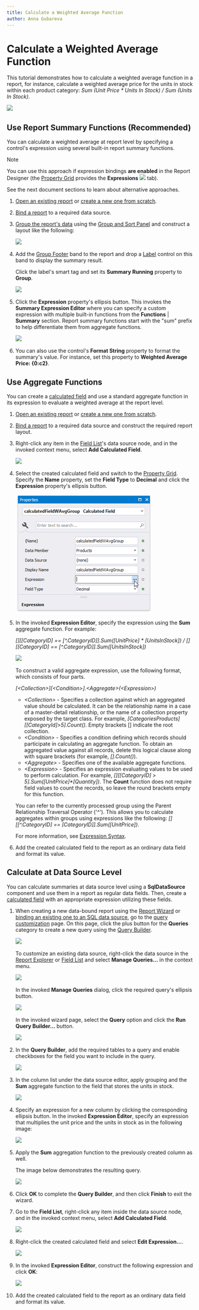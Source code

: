 ```yaml
---
title: Calculate a Weighted Average Function
author: Anna Gubareva
---
```

# Calculate a Weighted Average Function

This tutorial demonstrates how to calculate a weighted average function in a report, for instance, calculate a weighted average price for the units in stock within each product category: _Sum (Unit Price * Units In Stock) / Sum (Units In Stock)_.

![](../../../../../images/eurd-win-weighted-average-result.png)

## <a name="summaryfunctions"></a>Use Report Summary Functions (Recommended)
You can calculate a weighted average at report level by specifying a control's expression using several built-in report summary functions.

> [!NOTE]
> You can use this approach if expression bindings **are enabled** in the Report Designer (the [Property Grid](../../report-designer-tools/ui-panels/property-grid.md) provides the **Expressions** ![](../../../../../images/eurd-win-property-grid-expressions-icon.png) tab).
> 
> See the next document sections to learn about alternative approaches.

1. [Open an existing report](../../open-reports.md) or [create a new one from scratch](../../add-new-reports.md).
2. [Bind a report](../../bind-to-data.md) to a required data source. 
3. [Group the report's data](../../shape-report-data/group-and-sort-data/group-data.md) using the [Group and Sort Panel](../../report-designer-tools/ui-panels/group-and-sort-panel.md) and construct a layout like the following:
	
	![](../../../../../images/eurd-win-weighted-average-group-data.png)

4. Add the [Group Footer](../../introduction-to-banded-reports.md) band to the report and drop a [Label](../../use-report-elements/use-basic-report-controls/label.md) control on this band to display the summary result.
	
	Click the label's smart tag and set its **Summary Running** property to **Group**.
	
	![](../../../../../images/eurd-win-weighted-average-summary-running.png)

5. Click the **Expression** property's ellipsis button. This invokes the **Summary Expression Editor** where you can specify a custom expression with multiple built-in functions from the **Functions** | **Summary** section. Report summary functions start with the "sum" prefix to help differentiate them from aggregate functions.
	
	![](../../../../../images/eurd-win-weighted-average-summary-expression.png)

6. You can also use the control's **Format String** property to format the summary's value. For instance, set this property to **Weighted Average Price: {0:c2}**.

## <a name="aggregatefunctions"></a>Use Aggregate Functions
You can create a [calculated field](calculated-fields-overview.md) and use a standard aggregate function in its expression to evaluate a weighted average at the report level.

1. [Open an existing report](../../open-reports.md) or [create a new one from scratch](../../add-new-reports.md).
2. [Bind a report](../../bind-to-data.md) to a required data source and construct the required report layout.
3. Right-click any item in the [Field List](../../report-designer-tools/ui-panels/field-list.md)'s data source node, and in the invoked context menu, select **Add Calculated Field**.
	
	![](../../../../../images/eurd-win-weighted-average-add-calculated-field.png)
4. Select the created calculated field and switch to the [Property Grid](../../report-designer-tools/ui-panels/property-grid.md). Specify the **Name** property, set the **Field Type** to **Decimal** and click the **Expression** property's ellipsis button.
	
	![](../../../../../images/eurd-win-weighted-average-calculated-field-settings.png)
5. In the invoked **Expression Editor**, specify the expression using the **Sum** aggregate function. For example:
	
	_[][[CategoryID] == [^.CategoryID]].Sum([UnitPrice] * [UnitsInStock])  / [][[CategoryID] == [^.CategoryID]].Sum([UnitsInStock])_
	
	![](../../../../../images/eurd-win-weighted-average-calculated-field-expression.png)
	
	To construct a valid aggregate expression, use the following format, which consists of four parts.

    _[\<Collection>][\<Condition>].\<Aggregate>(\<Expression>)_

    * _\<Collection>_ - Specifies a collection against which an aggregated value should be calculated. It can be the relationship name in a case of a master-detail relationship, or the name of a collection property exposed by the target class. For example, _[CategoriesProducts][[CategoryId]>5].Count()_. Empty brackets [] indicate the root collection.
    * _\<Condition>_ - Specifies a condition defining which records should participate in calculating an aggregate function. To obtain an aggregated value against all records, delete this logical clause along with square brackets (for example, _[].Count()_).
    * _\<Aggregate>_ - Specifies one of the available aggregate functions.
    * _\<Expression>_ - Specifies an expression evaluating values to be used to perform calculation. For example, _[][[CategoryID] > 5].Sum([UnitPrice]*[Quantity])_. The **Count** function does not require field values to count the records, so leave the round brackets empty for this function.

    You can refer to the currently processed group using the Parent Relationship Traversal Operator ('^'). This allows you to calculate aggregates within groups using expressions like the following: _[][[^.CategoryID] == [CategoryID]].Sum([UnitPrice])_.

    For more information, see [Expression Syntax](../../use-expressions/expression-syntax.md).

6. Add the created calculated field to the report as an ordinary data field and format its value.

## <a name="datasourcelevel"></a>Calculate at Data Source Level
You can calculate summaries at data source level using a **SqlDataSource** component and use them in a report as regular data fields. Then, create a [calculated field](calculated-fields-overview.md) with an appropriate expression utilizing these fields.

1. When creating a new data-bound report using the [Report Wizard](../../report-designer-tools/report-wizard.md) or [binding an existing one to an SQL data source](../../bind-to-data.md), go to the [query customization](../../report-designer-tools/data-source-wizard/connect-to-a-database/create-a-query-or-select-a-stored-procedure.md) page. On this page, click the plus button for the **Queries** category to create a new query using the [Query Builder](../../report-designer-tools/query-builder.md).
	
	![](../../../../../images/eurd-win-weighted-average-add-query-in-wizard.png)
	
	To customize an existing data source, right-click the data source in the [Report Explorer](../../report-designer-tools/ui-panels/report-explorer.md) or [Field List](../../report-designer-tools/ui-panels/field-list.md) and select **Manage Queries...** in the context menu.
	
	![](../../../../../images/eurd-win-weighted-average-manage-queries-menu-item.png)
	
	In the invoked **Manage Queries** dialog, click the required query's ellipsis button.
	
	![](../../../../../images/eurd-win-weighted-average-manage-queries-dialog.png)
	
	In the invoked wizard page, select the **Query** option and click the **Run Query Builder...** button.
	
	![](../../../../../images/eurd-win-weighted-average-run-query-builder-in-wizard.png)
2. In the **Query Builder**, add the required tables to a query and enable checkboxes for the field you want to include in the query.
	
	![](../../../../../images/eurd-win-weighted-average-query-builder-tables.png)
3. In the column list under the data source editor, apply grouping and the **Sum** aggregate function to the field that stores the units in stock.
	
	![](../../../../../images/eurd-win-weighted-average-query-builder-summary-function.png)
4. Specify an expression for a new column by clicking the corresponding ellipsis button. In the invoked **Expression Editor**, specify an expression that multiplies the unit price and the units in stock as in the following image:
	
	![](../../../../../images/eurd-win-weighted-average-query-builder-column-expression.png)
5. Apply the **Sum** aggregation function to the previously created column as well.
	
	The image below demonstrates the resulting query.
	
	![](../../../../../images/eurd-win-weighted-average-query-builder-result.png)
6. Click **OK** to complete the **Query Builder**, and then click **Finish** to exit the wizard.
7. Go to the **Field List**, right-click any item inside the data source node, and in the invoked context menu, select **Add Calculated Field**.
	
	![](../../../../../images/eurd-win-weighted-average-add-calculated-field-2.png)
8. Right-click the created calculated field and select **Edit Expression...**.
	
	![](../../../../../images/eurd-win-weighted-average-calculated-field2-edit-expression.png)
9. In the invoked **Expression Editor**, construct the following expression and click **OK**:
	
	![](../../../../../images/eurd-win-weighted-average-calculated-field2-expression.png)
10. Add the created calculated field to the report as an ordinary data field and format its value.